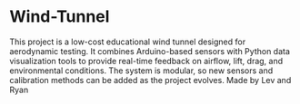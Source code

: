 # Wind-Tunnel

This project is a low-cost educational wind tunnel designed for aerodynamic testing.
It combines Arduino-based sensors with Python data visualization tools to provide real-time feedback on airflow, lift, drag, and environmental conditions.
The system is modular, so new sensors and calibration methods can be added as the project evolves.
Made by Lev and Ryan
